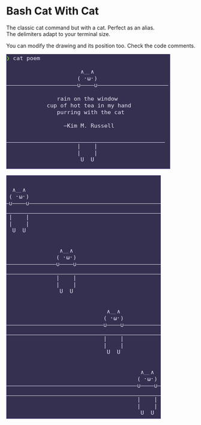 # Bash Cat With Cat
The classic cat command but with a cat. Perfect as an alias.  
The delimiters adapt to your terminal size.  

You can modify the drawing and its position too. Check the code comments.
 
![example](screenshot.png)

![multiple cats](multipleCats.png)


